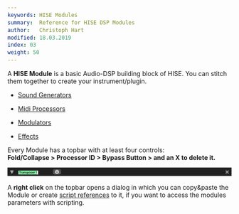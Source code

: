 ```yaml
---
keywords: HISE Modules
summary:  Reference for HISE DSP Modules
author:   Christoph Hart
modified: 18.03.2019
index: 03
weight: 50
---
```


A **HISE Module** is a basic Audio-DSP building block of HISE. You can stitch them together to create your instrument/plugin.  


- [Sound Generators](/hise-modules/sound-generators) 

- [Midi Processors](/hise-modules/midi-processors) 

- [Modulators](/hise-modules/modulators)

- [Effects](/hise-modules/effects) 

Every Module has a topbar with at least four controls:  
**Fold/Collapse > Processor ID > Bypass Button > and an X to delete it.** 

![transposer topbar](images/custom/transposer-topbar.png)

A **right click** on the topbar opens a dialog in which you can copy&paste the Module or create [script references](/scripting/scripting-in-hise#module-references) to it, if you want to access the modules parameters with scripting.


